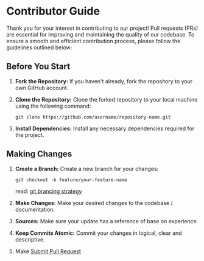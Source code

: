 
# Contributor Guide

Thank you for your interest in contributing to our project! Pull requests (PRs) are essential for improving and maintaining the quality of our codebase. To ensure a smooth and efficient contribution process, please follow the guidelines outlined below:

## Before You Start

1. **Fork the Repository:** If you haven't already, fork the repository to your own GitHub account.

2. **Clone the Repository:** Clone the forked repository to your local machine using the following command:

    `git clone https://github.com/username/repository-name.git`

3. **Install Dependencies:** Install any necessary dependencies required for the project.

## Making Changes

1. **Create a Branch:** Create a new branch for your changes:

    `git checkout -b feature/your-feature-name`

    read: [git brancing strategy](./3_VERSION_CONTROL_GIT.md#branching-strategy)

2. **Make Changes:** Make your desired changes to the codebase / documentation.

3. **Sources:** Make sure your update has a reference of base on experience.

4. **Keep Commits Atomic:** Commit your changes in logical, clear and descriptive.

5. Make [Submit Pull Request](./3_VERSION_CONTROL_GIT.md#submitting-a-pull-request)
